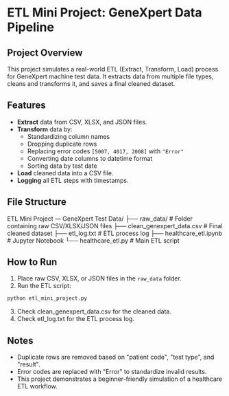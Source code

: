 # ETL Mini Project: GeneXpert Data Pipeline

## Project Overview
This project simulates a real-world ETL (Extract, Transform, Load) process for GeneXpert machine test data. It extracts data from multiple file types, cleans and transforms it, and saves a final cleaned dataset.

## Features
- **Extract** data from CSV, XLSX, and JSON files.  
- **Transform** data by:
  - Standardizing column names  
  - Dropping duplicate rows  
  - Replacing error codes `[5007, 4017, 2008]` with `"Error"`  
  - Converting date columns to datetime format  
  - Sorting data by test date  
- **Load** cleaned data into a CSV file.  
- **Logging** all ETL steps with timestamps.

## File Structure

ETL Mini Project — GeneXpert Test Data/
├── raw_data/ # Folder containing raw CSV/XLSX/JSON files
├── clean_genexpert_data.csv # Final cleaned dataset
├── etl_log.txt # ETL process log
├── healthcare_etl.ipynb # Jupyter Notebook
└── healthcare_etl.py # Main ETL script

## How to Run
1. Place raw CSV, XLSX, or JSON files in the `raw_data` folder.  
2. Run the ETL script:
```bash
python etl_mini_project.py
```
3. Check clean_genexpert_data.csv for the cleaned data.
4. Check etl_log.txt for the ETL process log.

## Notes

- Duplicate rows are removed based on "patient code", "test type", and "result".
- Error codes are replaced with "Error" to standardize invalid results.
- This project demonstrates a beginner-friendly simulation of a healthcare ETL workflow.